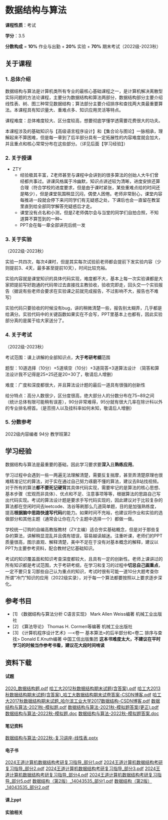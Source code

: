 # 数据结构与算法

**课程性质**：考试

**学分**：3.5

**分数构成** = **10%** 作业与出勤 + **20%** 实验 + **70%** 期末考试（2022级-2023秋）

## 关于课程

### 1. 总体介绍

数据结构与算法是计算机类所有专业的最核心基础课程之一，是计算机解决离散型实际问题的方法论课程，主要分为数据结构和算法两部分，数据结构部分主要介绍线性表、树、图三种常见数据结构；算法部分主要介绍排序和查找两大类最重要算法。本课程具有知识量大、重难点多、知识应用灵活等特点。

课程难度：总体难度较大、区分度较高，想要彻底学懂学透需要花费很大的功夫。

本课程涉及的基础知识与【高级语言程序设计】和【集合论与图论】一脉相承，理解起来不算困难，但是每一章到了后半部分具有一定拓展性的内容难度就会加大，并且重点和核心常常分布在这些部分。（详见后面【学习经验】）


### 2. 关于授课

- ZTY
  - 经验极其丰富，Z老师甚至与课程中会讲到的很多算法的创始人大牛们曾经都共事过。讲课风格属于冷幽默，知识点讲述较为清晰，进度安排还算合理（符合学校的进度要求，但是由于课时紧张，某些重难点给的时间还是略少），但是课堂氛围稍显沉闷，偶使人困倦。老师非常耐心，课堂内容每推进一段就会停下来问同学们有无疑惑之处，下课后也会一直留在教室里直到给全部同学解答完疑惑后才走。
  - 课堂没有点名和小测，但是Z老师偶尔会与当堂的同学们自拍合照，不知道算不算签到的一种~
  - PPT会在每一章全部讲完后统一发



### 3. 关于实验

（2022级-2023秋）

实验一共四次，每次4课时，但是其实每次试验前老师都会提前下发实验内容（少则提前3、4天，最多甚至提前10天），时间比较充裕。

实验内容就是课堂知识的具体代码实现，难度都不大，基本上每一次实验课都是大家把提前写好跑通的代码带过去直接找主教验收，验收完即走，回头交一个实验报告（据说有些老师会要求在实验课之前就完成报告，不过影响不大，报告也不难写）

实验代码只要验收的时候没有bug，讲的稍微清楚一些，报告别太糊弄，几乎都是给满分。实验代码中的关键函数如果实在不会写，PPT里基本上也都有，因此实验部分真的是属于给大家送分了。


### 4. 关于考试

（2022级-2023秋）

考试范围：课上讲解的全部知识点，**大于考研考纲**范围

题型：10道选择（10分）+5道填空（10分）+3道简答+3道算法设计 （简答和算法设计我不记得是25+25还是20+30了，敬请后人增删）

难度：广度和深度都很大，并且算法设计题的最后一道具有很强的创新性

给分特点：高分人数很少，区分度很高，绝大部分人的分数分布在75~89之间（统计总体有限可能稍有误差），90分非常难得，95分就有很大几率在除计科以外的专业排名榜首。（是否捞人以及挂科率如何未知，敬请后人增删）

### 5. 分数参考
2022级内容编者 94分 教学班第2


## 学习经验

数据结构与算法是最重要的基础，因此学习要求要**深入**且**熟练应用**。

学习过程中会遇到一些一两遍无法理解清楚，需要反复揣摩，甚至弄清楚原理也很难精准记忆的算法，对于实在通过自己努力琢磨不懂的算法，建议去B站找视频。对于所有的算法**都不要死记硬背**其具体代码实现，需要牢记的是算法的核心思想、基本步骤（宏观而非具体）、优点和不足、注意事项等等，根据算法的思路自己写出代码实现。考试的算法设计题是要求手写代码实现的，因此建议对于比较复杂的算法都在空闲时间去leetcode、洛谷等刷那么几道简单题，目的是加强熟练度，提高**根据脑中思路快速写代码**的能力。如果时间不充裕，也建议将作业和实验的选做部分和其他主题（通常会让你在几个主题中选择一个）都做一做。

学校统一订购的自编高教版教材（ZY主编）适合夯实基础概念，但是对于那些复杂的算法，讲解稍显混乱并且偶有错误，容易越读越迷。注重听课，老师们的PPT质量很高，图示直观、解释清楚，美中不足在于没有对基本概念的解释，建议以PPT为主要参考资料，配合教材记忆基础知识。

考试的知识覆盖面和知识考查深度都较大，且具有一定的创新性。老师上课讲过的所有知识都是考试范围，大于考研考纲，在学习和复习的过程中**切忌自己画重点**，一定不要只复习那些自己认为重点的知识，考试时很有可能一道10分大题考查你所谓“冷门”知识的应用（2022级实录），对于每一个算法都要按照以上要求逐步深化。


## 参考书目

- [1] 《数据结构与算法分析 C语言实现》  Mark Allen Weiss编著  机械工业出版社
- [2] 《算法导论》  Thomas H. Cormen等编著  机械工业出版社
- [3] 《计算机程序设计艺术》—<卷一 基本算法>的后半部分和<卷二 排序与查找>  Donald E.Knuth编著  中国工信出版集团  **这本书难度太大，不建议在平时学习的时候当作参考书看，建议花大段时间啃读**

## 资料下载
<!-- tabs:start -->

#### **试题**
[2020_数据结构题.pdf](https://raw.gitmirror.com/HIT-OpenCS/HIT-OpenCS-Files/main/大二\数据结构与算法\exams\2020_数据结构题.pdf)
[哈工大2012秋数据结构期末试题(含答案).pdf](https://raw.gitmirror.com/HIT-OpenCS/HIT-OpenCS-Files/main/大二\数据结构与算法\exams\哈工大2012秋数据结构期末试题(含答案).pdf)
[哈工大2013秋数据结构期末试题(含答案)_哈工大数据结构期末试卷答案-CSDN博客.pdf](https://raw.gitmirror.com/HIT-OpenCS/HIT-OpenCS-Files/main/大二\数据结构与算法\exams\哈工大2013秋数据结构期末试题(含答案)_哈工大数据结构期末试卷答案-CSDN博客.pdf)
[哈工大2017秋数据结构期末试题_哈尔滨工业大学2017数据结构-CSDN博客.pdf](https://raw.gitmirror.com/HIT-OpenCS/HIT-OpenCS-Files/main/大二\数据结构与算法\exams\哈工大2017秋数据结构期末试题_哈尔滨工业大学2017数据结构-CSDN博客.pdf)
[数据结构与算法-2021秋-模拟题.pdf](https://raw.gitmirror.com/HIT-OpenCS/HIT-OpenCS-Files/main/大二\数据结构与算法\exams\数据结构与算法-2021秋-模拟题.pdf)
[数据结构与算法-2021秋-模拟题答案(更正).pdf](https://raw.gitmirror.com/HIT-OpenCS/HIT-OpenCS-Files/main/大二\数据结构与算法\exams\数据结构与算法-2021秋-模拟题答案(更正).pdf)
[数据结构与算法-2022秋-模拟题.doc](https://raw.gitmirror.com/HIT-OpenCS/HIT-OpenCS-Files/main/大二\数据结构与算法\exams\数据结构与算法-2022秋-模拟题.doc)
[数据结构与算法-2022秋-模拟题答案.doc](https://raw.gitmirror.com/HIT-OpenCS/HIT-OpenCS-Files/main/大二\数据结构与算法\exams\数据结构与算法-2022秋-模拟题答案.doc)
#### **笔记资料**
[数据结构与算法-2022秋-复习讲座-线性表.pptx](https://raw.gitmirror.com/HIT-OpenCS/HIT-OpenCS-Files/main/大二\数据结构与算法\materials\数据结构与算法-2022秋-复习讲座-线性表.pptx)
#### **电子书**
[2024王道计算机数据结构考研复习指导_部分1.pdf](https://raw.gitmirror.com/HIT-OpenCS/HIT-OpenCS-Files/main/大二\数据结构与算法\books\2024王道计算机数据结构考研复习指导_部分1.pdf)
[2024王道计算机数据结构考研复习指导_部分2.pdf](https://raw.gitmirror.com/HIT-OpenCS/HIT-OpenCS-Files/main/大二\数据结构与算法\books\2024王道计算机数据结构考研复习指导_部分2.pdf)
[2024王道计算机数据结构考研复习指导_部分3.pdf](https://raw.gitmirror.com/HIT-OpenCS/HIT-OpenCS-Files/main/大二\数据结构与算法\books\2024王道计算机数据结构考研复习指导_部分3.pdf)
[2024王道计算机数据结构考研复习指导_部分4.pdf](https://raw.gitmirror.com/HIT-OpenCS/HIT-OpenCS-Files/main/大二\数据结构与算法\books\2024王道计算机数据结构考研复习指导_部分4.pdf)
[2024王道计算机数据结构考研复习指导_部分5.pdf](https://raw.gitmirror.com/HIT-OpenCS/HIT-OpenCS-Files/main/大二\数据结构与算法\books\2024王道计算机数据结构考研复习指导_部分5.pdf)
[数据结构（第2版）_14043535_部分1.pdf](https://raw.gitmirror.com/HIT-OpenCS/HIT-OpenCS-Files/main/大二\数据结构与算法\books\数据结构（第2版）_14043535_部分1.pdf)
[数据结构（第2版）_14043535_部分2.pdf](https://raw.gitmirror.com/HIT-OpenCS/HIT-OpenCS-Files/main/大二\数据结构与算法\books\数据结构（第2版）_14043535_部分2.pdf)
#### **课上ppt**

#### **实验相关**

<!-- tabs:end -->


